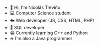 ### 
- :wave: Hi, I'm Nicolás Treviño
- :computer: Computer Science student
- :cloud: Web developer (JS, CSS, HTML, PHP)
- :dvd: SQL developer
- :grin: Currently learning C++ and Python
- :coffee: I'm also a Java programmer

<!--
**nicoTC-04/nicoTC-04** is a ✨ _special_ ✨ repository because its `README.md` (this file) appears on your GitHub profile.

Here are some ideas to get you started:

- 🔭 I’m currently working on ...
- 🌱 I’m currently learning ...
- 👯 I’m looking to collaborate on ...
- 🤔 I’m looking for help with ...
- 💬 Ask me about ...
- 📫 How to reach me: ...
- 😄 Pronouns: ...
- ⚡ Fun fact: ...
-->
